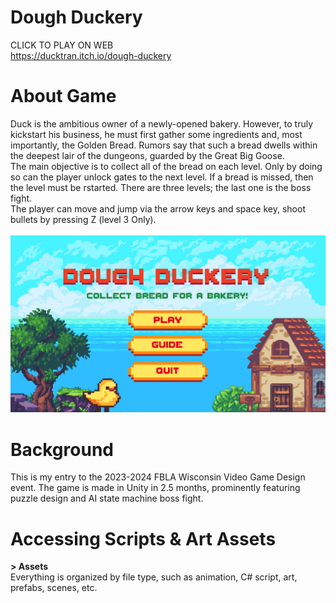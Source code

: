 # Dough Duckery
CLICK TO PLAY ON WEB<br>
https://ducktran.itch.io/dough-duckery <br>
# About Game
Duck is the ambitious owner of a newly-opened bakery. However, to truly kickstart his business, he must first gather some ingredients and, most importantly, the Golden Bread. Rumors say that such a bread dwells within the deepest lair of the dungeons, guarded by the Great Big Goose. <br>
The main objective is to collect all of the bread on each level. Only by doing so can the player unlock gates to the next level. If a bread is missed, then the level must be rstarted. There are three levels; the last one is the boss fight. <br>
The player can move and jump via the arrow keys and space key, shoot bullets by pressing Z (level 3 Only). <br> <br>
![](https://github.com/KimHaAnhTran/DoughDuckery/blob/main/Assets/GitHub%20Game%20Screenshot.png?raw=true)
 <br>
# Background
This is my entry to the 2023-2024 FBLA Wisconsin Video Game Design event. The game is made in Unity in 2.5 months, prominently featuring puzzle design and AI state machine boss fight.<br>
# Accessing Scripts & Art Assets
**> Assets** <br>
Everything is organized by file type, such as animation, C# script, art, prefabs, scenes, etc.
